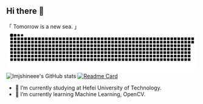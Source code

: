 ## Hi there 👋
「 Tomorrow is a new sea. 」
![](https://github.com/lmjshineee/lmjshineee/blob/output/github-contribution-grid-snake.svg)
![lmjshineee's GitHub stats](https://github-readme-stats.vercel.app/api?username=lmjshineee&show_icons=true)
[![Readme Card](https://github-readme-stats.vercel.app/api/pin/?username=lmjshineee&repo=github-readme-stats)](https://github.com/lmjshineee/lmjshineee)

- 🔭 I’m currently studying at Hefei University of Technology.
- 🌱 I’m currently learning Machine Learning, OpenCV. 
